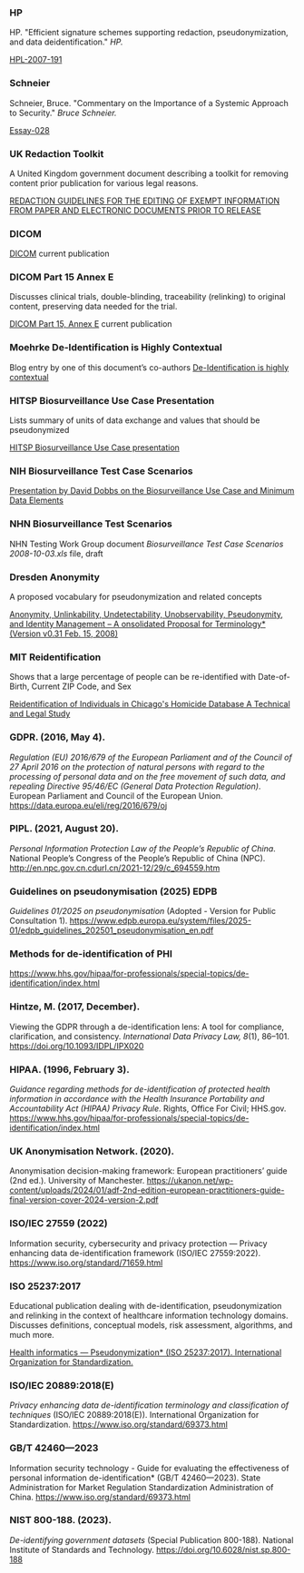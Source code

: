 
### HP

HP. "Efficient signature schemes supporting redaction, pseudonymization, and data deidentification." *HP.*

[HPL-2007-191](http://hpl.hp.com/techreports/2007/HPL-2007-191.pdf)

### Schneier

Schneier, Bruce. "Commentary on the Importance of a Systemic Approach to Security." *Bruce Schneier.* 

[Essay-028](http://www.schneier.com/essay-028.html)


### UK Redaction Toolkit

A United Kingdom government document describing a toolkit for removing content prior publication for various legal reasons.

[REDACTION GUIDELINES FOR THE EDITING OF EXEMPT INFORMATION FROM PAPER AND ELECTRONIC DOCUMENTS PRIOR TO RELEASE](http://www.nationalarchives.gov.uk/documents/information-management/redaction_toolkit.pdf)


### DICOM

[DICOM](https://dicom.nema.org/medical/dicom/current/output/chtml/index.html) current publication

### DICOM Part 15 Annex E

Discusses clinical trials, double-blinding, traceability (relinking) to original content, preserving data needed for the trial.

[DICOM Part 15, Annex E](https://dicom.nema.org/medical/dicom/current/output/chtml/part15/chapter_E.html) current publication


### Moehrke De-Identification is Highly Contextual

Blog entry by one of this document’s co-authors
[De-Identification is highly contextual](http://healthcaresecprivacy.blogspot.com/2009/10/de-identification-is-highly-contextual.html)


### HITSP Biosurveillance Use Case Presentation

Lists summary of units of data exchange and values that should be pseudonymized

[HITSP Biosurveillance Use Case presentation](http://hitsp.wikispaces.com/Biosurveillance+Use+Case)


### NIH Biosurveillance Test Case Scenarios

[Presentation by David Dobbs on the Biosurveillance Use Case and Minimum Data Elements](http://www.ncbi.nlm.nih.gov/pmc/articles/PMC2995626/)

### NHN Biosurveillance Test Scenarios

NHN Testing Work Group document *Biosurveillance Test Case Scenarios
2008-10-03.xls* file, draft


### Dresden Anonymity

A proposed vocabulary for pseudonymization and related concepts

[Anonymity, Unlinkability, Undetectability, Unobservability, Pseudonymity, and Identity Management – A onsolidated Proposal for Terminology* (Version v0.31 Feb. 15, 2008)](http://dud.inf.tu-dresden.de/literatur/Anon_Terminology_v0.31.pdf)

### MIT Reidentification

Shows that a large percentage of people can be re-identified with Date-of-Birth, Current ZIP Code, and Sex

[Reidentification of Individuals in Chicago's Homicide Database A Technical and Legal Study](http://web.mit.edu/sem083/www/assignments/reidentification.html#_Toc354562093)


### GDPR. (2016, May 4). 

*Regulation (EU) 2016/679 of the European Parliament and of the Council of 27 April 2016 on the protection of natural persons with regard to the processing of personal data and on the free movement of such data, and repealing Directive 95/46/EC (General Data Protection Regulation)*. European Parliament and Council of the European Union. https://data.europa.eu/eli/reg/2016/679/oj

### PIPL. (2021, August 20).

*Personal Information Protection Law of the People’s Republic of China*. National People’s Congress of the People’s Republic of China (NPC). http://en.npc.gov.cn.cdurl.cn/2021-12/29/c_694559.htm

### Guidelines on pseudonymisation (2025) EDPB

*Guidelines 01/2025 on pseudonymisation* (Adopted - Version for Public Consultation 1). https://www.edpb.europa.eu/system/files/2025-01/edpb_guidelines_202501_pseudonymisation_en.pdf


###  Methods for de-identification of PHI

 https://www.hhs.gov/hipaa/for-professionals/special-topics/de-identification/index.html

###  Hintze, M. (2017, December). 

Viewing the GDPR through a de-identification lens: A tool for compliance, clarification, and consistency. *International Data Privacy Law, 8*(1), 86–101. https://doi.org/10.1093/IDPL/IPX020


### HIPAA. (1996, February 3). 

*Guidance regarding methods for de-identification of protected health information in accordance with the Health Insurance Portability and Accountability Act (HIPAA) Privacy Rule*. Rights, Office For Civil; HHS.gov. https://www.hhs.gov/hipaa/for-professionals/special-topics/de-identification/index.html


### UK Anonymisation Network. (2020).

Anonymisation decision-making framework: European practitioners’ guide (2nd ed.). University of Manchester. https://ukanon.net/wp-content/uploads/2024/01/adf-2nd-edition-european-practitioners-guide-final-version-cover-2024-version-2.pdf

### ISO/IEC 27559 (2022)

Information security, cybersecurity and privacy protection — Privacy enhancing data de-identification framework (ISO/IEC 27559:2022). https://www.iso.org/standard/71659.html

### ISO 25237:2017
Educational publication dealing with de-identification, pseudonymization and relinking in the context of healthcare information technology domains. Discusses definitions, conceptual models, risk assessment, algorithms, and much more.

 [Health informatics — Pseudonymization* (ISO 25237:2017). International Organization for Standardization.](https://www.iso.org/standard/63553.html)


### ISO/IEC 20889:2018(E)

*Privacy enhancing data de-identification terminology and classification of techniques* (ISO/IEC 20889:2018(E)). International Organization for Standardization. https://www.iso.org/standard/69373.html


### GB/T 42460—2023

Information security technology - Guide for evaluating the effectiveness of personal information de-identification* (GB/T 42460—2023). State Administration for Market Regulation Standardization Administration of China. https://www.iso.org/standard/69373.html

### NIST 800-188. (2023). 

*De-identifying government datasets* (Special Publication 800-188). National Institute of Standards and Technology. https://doi.org/10.6028/nist.sp.800-188



